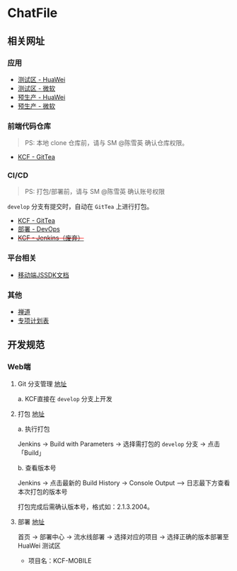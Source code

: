 # ChatFile

## 相关网址

### 应用

- [测试区 - HuaWei](https://kcf-mobile-test.apps.digiwincloud.com.cn/)
- [测试区 - 微软](https://kcf-mobile-test.apps.digiwincloud.com/)
- [预生产 - HuaWei](https://kcf-mobile.apps.digiwincloud.com.cn/)
- [预生产 - 微软](https://kcf-mobile.apps.digiwincloud.com/)

### 前端代码仓库

> PS: 本地 clone 仓库前，请与 SM @陈雪英 确认仓库权限。

- [KCF - GitTea](http://172.16.101.224:22691/chatFile/kcf_frontend_mobile)

### CI/CD

> PS: 打包/部署前，请与 SM @陈雪英 确认账号权限

`develop` 分支有提交时，自动在 `GitTea` 上进行打包。

- [KCF - GitTea](http://172.16.101.224:22690/chatFile/kcf_frontend_mobile/)
- [部署 - DevOps](https://ops.digiwincloud.com.cn/login)
- <span style="text-decoration: red line-through;">[KCF - Jenkins（废弃）](http://172.16.2.116:22690/job/kcf-mobile/)</span>

### 平台相关

- [移动端JSSDK文档](https://mobile-digiwin.yuque.com/cog7oa/gbmk5r/cs9bql#ALEr8)

### 其他

- [禅道](https://essc-devops-zentao.digiwincloud.com.cn/my/)
- [专项计划表](https://docs.qq.com/sheet/DR0ZISW9ZcFFHellI?tab=jg43me)

## 开发规范

### Web端

1. Git 分支管理 [地址](#前端代码仓库)

   a. KCF直接在 `develop` 分支上开发

2. 打包 [地址](#ci-cd)

   a. 执行打包

   Jenkins -> Build with Parameters -> 选择需打包的 `develop` 分支 -> 点击「Build」

   b. 查看版本号

   Jenkins -> 点击最新的 Build History -> Console Output —> 日志最下方查看本次打包的版本号

   打包完成后需确认版本号，格式如：2.1.3.2004。

3. 部署 [地址](https://ops.digiwincloud.com.cn/login)

   首页 -> 部署中心 -> 流水线部署 -> 选择对应的项目 -> 选择正确的版本部署至 HuaWei 测试区

   - 项目名：KCF-MOBILE
